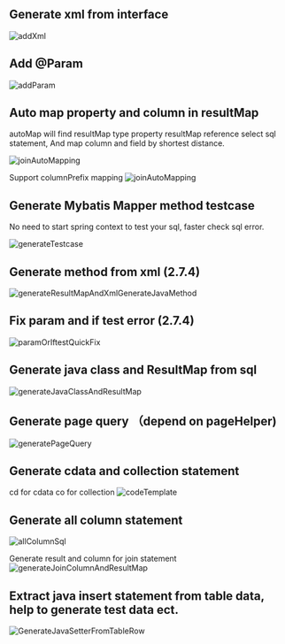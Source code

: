 ## Generate xml from interface
![addXml](https://raw.githubusercontent.com/gejun123456/MyBatisCodeHelper-Pro/master/screenshots/generateXmlFromMapper.gif)

## Add @Param
![addParam](https://raw.githubusercontent.com/gejun123456/MyBatisCodeHelper-Pro/master/screenshots/addParamForOneClick.gif)

## Auto map property and column in resultMap

autoMap will find resultMap type property resultMap reference select sql statement, And map column and field by shortest distance.

![joinAutoMapping](https://raw.githubusercontent.com/gejun123456/MyBatisCodeHelper-Pro/master/screenshots/joinAutoMapping.gif)

Support columnPrefix mapping
![joinAutoMapping](https://raw.githubusercontent.com/gejun123456/MyBatisCodeHelper-Pro/master/screenshots/joinAutoMapping.gif)

## Generate Mybatis Mapper method testcase

No need to start spring context to test your sql, faster check sql error.

![generateTestcase](https://raw.githubusercontent.com/gejun123456/MyBatisCodeHelper-Pro/master/screenshots/autoGenerateTestCase.gif)

## Generate method from xml (2.7.4)
![generateResultMapAndXmlGenerateJavaMethod](https://raw.githubusercontent.com/gejun123456/MyBatisCodeHelper-Pro/master/screenshots/generateResultMapAndXmlGenerateJavaMethod.gif)

## Fix param and if test error (2.7.4)
![paramOrIftestQuickFix](https://raw.githubusercontent.com/gejun123456/MyBatisCodeHelper-Pro/master/screenshots/paramOrIftestQuickFix.gif)


## Generate java class and ResultMap from sql

![generateJavaClassAndResultMap](https://raw.githubusercontent.com/gejun123456/MyBatisCodeHelper-Pro/master/screenshots/generateJavaClassAndResultMap.gif)


## Generate page query （depend on pageHelper)

![generatePageQuery](https://raw.githubusercontent.com/gejun123456/MyBatisCodeHelper-Pro/master/screenshots/generatePageQuery.gif)


## Generate cdata and collection statement

cd  for cdata   co for collection
![codeTemplate](https://raw.githubusercontent.com/gejun123456/MyBatisCodeHelper-Pro/master/screenshots/codeTemplate.gif)

## Generate all column statement 
![allColumnSql](https://raw.githubusercontent.com/gejun123456/MyBatisCodeHelper-Pro/master/screenshots/allColumnSql.gif)

Generate result and column for join statement
![generateJoinColumnAndResultMap](https://raw.githubusercontent.com/gejun123456/MyBatisCodeHelper-Pro/master/screenshots/generateJoinColumnAndResultMap.gif)

## Extract java insert statement from table data, help to generate test data ect.

![GenerateJavaSetterFromTableRow](https://raw.githubusercontent.com/gejun123456/MyBatisCodeHelper-Pro/master/screenshots/GenerateJavaSetterFromTableRow.gif)


